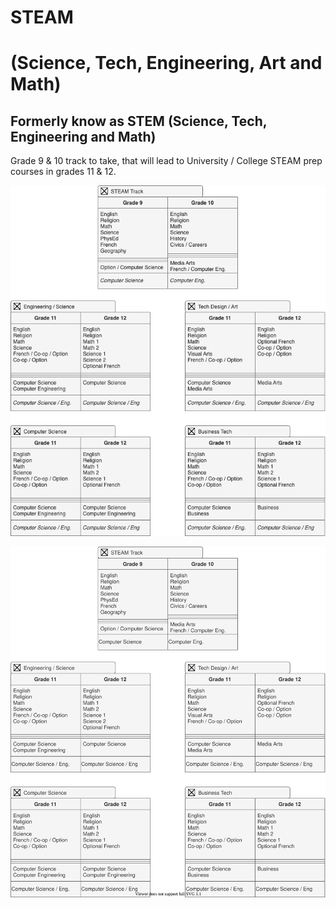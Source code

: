 # STEAM

# (Science, Tech, Engineering, Art and Math)

## Formerly know as STEM (Science, Tech, Engineering and Math)

Grade 9 & 10 track to take, that will lead to University / College STEAM prep courses in grades 11 & 12.

![STEAM Track](STEAM.png)

![STEAM Track](STEAM.svg)